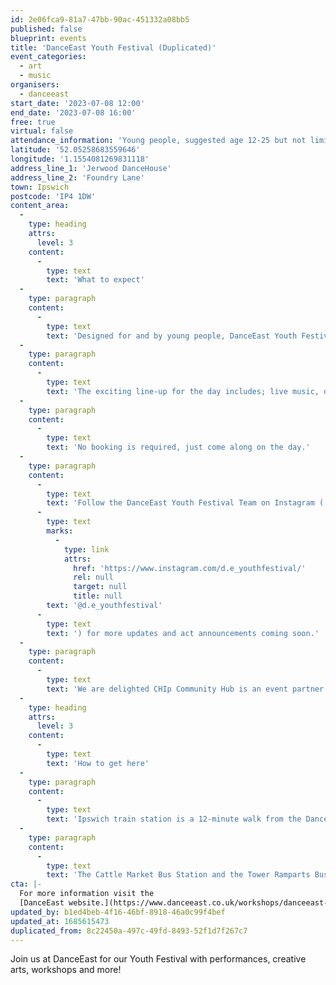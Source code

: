 ```yaml
---
id: 2e06fca9-81a7-47bb-90ac-451332a08bb5
published: false
blueprint: events
title: 'DanceEast Youth Festival (Duplicated)'
event_categories:
  - art
  - music
organisers:
  - danceeast
start_date: '2023-07-08 12:00'
end_date: '2023-07-08 16:00'
free: true
virtual: false
attendance_information: 'Young people, suggested age 12-25 but not limited to.'
latitude: '52.05258683559646'
longitude: '1.1554081269831118'
address_line_1: 'Jerwood DanceHouse'
address_line_2: 'Foundry Lane'
town: Ipswich
postcode: 'IP4 1DW'
content_area:
  -
    type: heading
    attrs:
      level: 3
    content:
      -
        type: text
        text: 'What to expect'
  -
    type: paragraph
    content:
      -
        type: text
        text: 'Designed for and by young people, DanceEast Youth Festival is putting young people from the local community at its heart, with space to express their identity and creativity and bring the Jerwood DanceHouse to life with an exciting programme of events and activities curated by their very own Youth Planning Team.'
  -
    type: paragraph
    content:
      -
        type: text
        text: 'The exciting line-up for the day includes; live music, dance workshops, creative arts and crafts workshops,  pop-up performances, exhibitions, film screenings and more! '
  -
    type: paragraph
    content:
      -
        type: text
        text: 'No booking is required, just come along on the day.'
  -
    type: paragraph
    content:
      -
        type: text
        text: 'Follow the DanceEast Youth Festival Team on Instagram ('
      -
        type: text
        marks:
          -
            type: link
            attrs:
              href: 'https://www.instagram.com/d.e_youthfestival/'
              rel: null
              target: null
              title: null
        text: '@d.e_youthfestival'
      -
        type: text
        text: ') for more updates and act announcements coming soon.'
  -
    type: paragraph
    content:
      -
        type: text
        text: 'We are delighted CHIp Community Hub is an event partner.'
  -
    type: heading
    attrs:
      level: 3
    content:
      -
        type: text
        text: 'How to get here'
  -
    type: paragraph
    content:
      -
        type: text
        text: 'Ipswich train station is a 12-minute walk from the DanceHouse.'
  -
    type: paragraph
    content:
      -
        type: text
        text: 'The Cattle Market Bus Station and the Tower Ramparts Bus Station are within 15 minutes’ walk and buses run frequently.'
cta: |-
  For more information visit the
  [DanceEast website.](https://www.danceeast.co.uk/workshops/danceeast-youth-festival/)
updated_by: b1ed4beb-4f16-46bf-8918-46a0c99f4bef
updated_at: 1685615473
duplicated_from: 8c22450a-497c-49fd-8493-52f1d7f267c7
---
```

Join us at DanceEast for our Youth Festival with performances, creative arts, workshops and more!